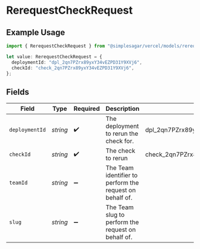 # RerequestCheckRequest

## Example Usage

```typescript
import { RerequestCheckRequest } from "@simplesagar/vercel/models/rerequestcheckop.js";

let value: RerequestCheckRequest = {
  deploymentId: "dpl_2qn7PZrx89yxY34vEZPD31Y9XVj6",
  checkId: "check_2qn7PZrx89yxY34vEZPD31Y9XVj6",
};
```

## Fields

| Field                                                    | Type                                                     | Required                                                 | Description                                              | Example                                                  |
| -------------------------------------------------------- | -------------------------------------------------------- | -------------------------------------------------------- | -------------------------------------------------------- | -------------------------------------------------------- |
| `deploymentId`                                           | *string*                                                 | :heavy_check_mark:                                       | The deployment to rerun the check for.                   | dpl_2qn7PZrx89yxY34vEZPD31Y9XVj6                         |
| `checkId`                                                | *string*                                                 | :heavy_check_mark:                                       | The check to rerun                                       | check_2qn7PZrx89yxY34vEZPD31Y9XVj6                       |
| `teamId`                                                 | *string*                                                 | :heavy_minus_sign:                                       | The Team identifier to perform the request on behalf of. |                                                          |
| `slug`                                                   | *string*                                                 | :heavy_minus_sign:                                       | The Team slug to perform the request on behalf of.       |                                                          |